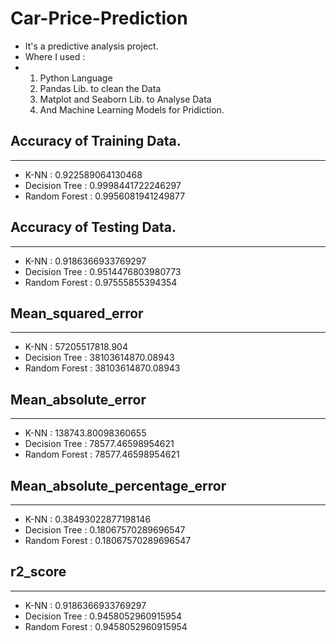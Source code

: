 # Car-Price-Prediction
- It's a predictive analysis project.
- Where I used :
-  1. Python Language
   2. Pandas Lib. to clean the Data
   3. Matplot and Seaborn Lib. to Analyse Data
   4. And Machine Learning Models for Pridiction.

## Accuracy of Training Data.
-----------------------------------------------------------------------------------
- K-NN           : 0.922589064130468
- Decision Tree  : 0.9998441722246297
- Random Forest  : 0.9956081941249877

## Accuracy of Testing Data.
---------------------------------------------------------------------------------------
- K-NN           : 0.9186366933769297
- Decision Tree  : 0.9514476803980773
- Random Forest  : 0.97555855394354

## Mean_squared_error
------------------------------------------------------------------------------------------
- K-NN : 57205517818.904
- Decision Tree : 38103614870.08943
- Random Forest : 38103614870.08943

## Mean_absolute_error
-------------------------------------------------------------------------------
- K-NN : 138743.80098360655
- Decision Tree : 78577.46598954621
- Random Forest : 78577.46598954621

## Mean_absolute_percentage_error
----------------------------------------------------------------------------
- K-NN : 0.38493022877198146
- Decision Tree : 0.18067570289696547
- Random Forest : 0.18067570289696547

## r2_score
---------------------------------------------
- K-NN : 0.9186366933769297
- Decision Tree : 0.9458052960915954
- Random Forest : 0.9458052960915954
